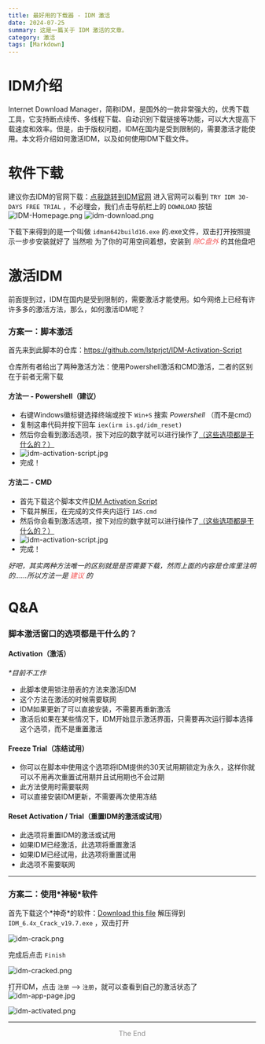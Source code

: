 ```yaml
---
title: 最好用的下载器 - IDM 激活
date: 2024-07-25
summary: 这是一篇关于 IDM 激活的文章。
category: 激活
tags: [Markdown]
---
```


<style>
    .red {
        color: #F55555;
    }
</style>

# IDM介绍

Internet Download Manager，简称IDM，是国外的一款非常强大的，优秀下载工具，它支持断点续传、多线程下载、自动识别下载链接等功能，可以大大提高下载速度和效率。但是，由于版权问题，IDM在国内是受到限制的，需要激活才能使用。本文将介绍如何激活IDM，以及如何使用IDM下载文件。

# 软件下载

建议你去IDM的官网下载：[点我跳转到IDM官网](https://www.internetdownloadmanager.com/)
进入官网可以看到 `TRY IDM 30-DAYS FREE TRIAL` ，不必理会，我们点击导航栏上的 `DOWNLOAD` 按钮
![IDM-Homepage.png](https://s2.loli.net/2024/07/25/4wnaBiQufSE1sZc.jpg '看到DOWNLOAD点它就完事儿了')
![idm-download.png](https://s2.loli.net/2024/07/25/CJxiD7l8Spmgc3X.jpg)

下载下来得到的是一个叫做 `idman642build16.exe` 的.exe文件，双击打开按照提示一步步安装就好了
当然啦 为了你的可用空间着想，安装到 <span class="red">_除C盘外_</span> 的其他盘吧

# 激活IDM

前面提到过，IDM在国内是受到限制的，需要激活才能使用。如今网络上已经有许许多多的激活方法，那么，如何激活IDM呢？

### 方案一：脚本激活

首先来到此脚本的仓库：<https://github.com/lstprjct/IDM-Activation-Script>

仓库所有者给出了两种激活方法：使用Powershell激活和CMD激活，二者的区别在于前者无需下载

#### 方法一 - Powershell（建议）

- 右键Windows徽标键选择终端或按下 `Win+S` 搜索 _Powershell_ （而不是cmd）
- 复制这串代码并按下回车 `iex(irm is.gd/idm_reset)`
- 然后你会看到激活选项，按下对应的数字就可以进行操作了[（这些选项都是干什么的？）](#脚本激活窗口的选项都是干什么的)
- ![idm-activation-script.jpg](https://s2.loli.net/2024/07/25/JORcCPNE1YhZ6HM.jpg)
- 完成！

#### 方法二 - CMD

- 首先下载这个脚本文件[IDM Activation Script](https://116-142-255-131.pd1.cjjd19.com:30443/download-cdn.cjjd19.com/123-170/18d2040a/1818820018-0/18d2040aec2c57871851a826278db4aa/c-m44?v=5&t=1721940000&s=1721940000be3e56323520eca77ff2ba3459289047&r=0KVY1R&bzc=1&bzs=1818820018&filename=IDM-%E6%BF%80%E6%B4%BB%E5%B7%A5%E5%85%B7.zip&x-mf-biz-cid=7930377f-a0cc-41c0-8aed-88bf44e26de6-c4937c&auto_redirect=0&cache_type=1&xmfcid=618a563e-a5fe-48c7-9e29-c0f296cc44ee-1-50111d3b1)
- 下载并解压，在完成的文件夹内运行 `IAS.cmd`
- 然后你会看到激活选项，按下对应的数字就可以进行操作了[（这些选项都是干什么的？）](#脚本激活窗口的选项都是干什么的)
- ![idm-activation-script.jpg](https://s2.loli.net/2024/07/25/JORcCPNE1YhZ6HM.jpg)
- 完成！

_好吧，其实两种方法唯一的区别就是是否需要下载，然而上面的内容是仓库里注明的……所以方法一是 <span class="red">建议</span> 的_

# Q&A

### 脚本激活窗口的选项都是干什么的？

#### Activation（激活）

_\*目前不工作_

- 此脚本使用锁注册表的方法来激活IDM
- 这个方法在激活的时候需要联网
- IDM如果更新了可以直接安装，不需要再重新激活
- 激活后如果在某些情况下，IDM开始显示激活界面，只需要再次运行脚本选择这个选项，而不是重置激活

#### Freeze Trial（冻结试用）

- 你可以在脚本中使用这个选项将IDM提供的30天试用期锁定为永久，这样你就可以不用再次重置试用期并且试用期也不会过期
- 此方法使用时需要联网
- 可以直接安装IDM更新，不需要再次使用冻结

#### Reset Activation / Trial（重置IDM的激活或试用）

- 此选项将重置IDM的激活或试用
- 如果IDM已经激活，此选项将重置激活
- 如果IDM已经试用，此选项将重置试用
- 此选项不需要联网

---

### 方案二：使用\*神秘\*软件

首先下载这个\*神奇\*的软件：[Download this file](https://116-142-255-135.pd1.cjjd19.com:30443/download-cdn.cjjd19.com/123-440/32289a29/1818820018-0/32289a29ab0ec18bb8d138d2e2b755b8/c-m44?v=5&t=1721939948&s=17219399483295097daa3cf8a451c8a434f1fae8ad&r=YNFAEA&bzc=1&bzs=1818820018&filename=IDM+Activate.zip&x-mf-biz-cid=baa1f05c-f455-4836-971c-3824ce7f0e41-3dab77&auto_redirect=0&cache_type=1&xmfcid=cf0d5ed8-563b-4b20-a2a3-ab14d850767a-1-50111d3b1)
解压得到 `IDM_6.4x_Crack_v19.7.exe` ，双击打开

![idm-crack.png](https://s2.loli.net/2024/07/25/k1uiHeIWhmB8Cja.jpg '直接点击Crack')

完成后点击 `Finish`

![idm-cracked.png](https://s2.loli.net/2024/07/25/Hdm3gCpkFncjZPu.jpg)

打开IDM，点击 `注册` ——> `注册`，就可以查看到自己的激活状态了
![idm-app-page.jpg](https://s2.loli.net/2024/07/25/WFJrdIp8Zys1k36.jpg)

![idm-activated.png](https://s2.loli.net/2024/07/25/fbviLd7tY8Khp4z.jpg)

---

<p align="center" style="color: #8b8b8b">The End</p>
